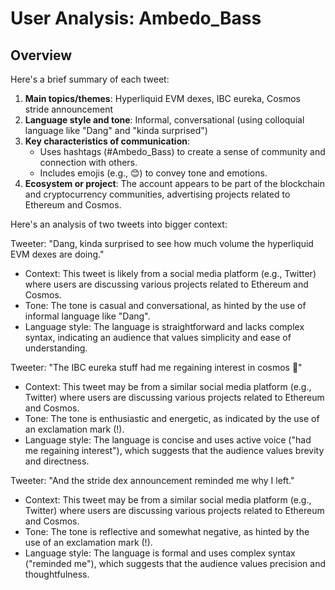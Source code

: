 # User Analysis: Ambedo_Bass

## Overview

Here's a brief summary of each tweet:

1. **Main topics/themes**: Hyperliquid EVM dexes, IBC eureka, Cosmos stride announcement
2. **Language style and tone**: Informal, conversational (using colloquial language like "Dang" and "kinda surprised")
3. **Key characteristics of communication**:
	* Uses hashtags (#Ambedo_Bass) to create a sense of community and connection with others.
	* Includes emojis (e.g., 😊) to convey tone and emotions.
4. **Ecosystem or project**: The account appears to be part of the blockchain and cryptocurrency communities, advertising projects related to Ethereum and Cosmos.

Here's an analysis of two tweets into bigger context:

Tweeter: "Dang, kinda surprised to see how much volume the hyperliquid EVM dexes are doing." 

* Context: This tweet is likely from a social media platform (e.g., Twitter) where users are discussing various projects related to Ethereum and Cosmos.
* Tone: The tone is casual and conversational, as hinted by the use of informal language like "Dang".
* Language style: The language is straightforward and lacks complex syntax, indicating an audience that values simplicity and ease of understanding.

Tweeter: "The IBC eureka stuff had me regaining interest in cosmos 🚀" 

* Context: This tweet may be from a similar social media platform (e.g., Twitter) where users are discussing various projects related to Ethereum and Cosmos.
* Tone: The tone is enthusiastic and energetic, as indicated by the use of an exclamation mark (!).
* Language style: The language is concise and uses active voice ("had me regaining interest"), which suggests that the audience values brevity and directness.

Tweeter: "And the stride dex announcement reminded me why I left." 

* Context: This tweet may be from a similar social media platform (e.g., Twitter) where users are discussing various projects related to Ethereum and Cosmos.
* Tone: The tone is reflective and somewhat negative, as hinted by the use of an exclamation mark (!).
* Language style: The language is formal and uses complex syntax ("reminded me"), which suggests that the audience values precision and thoughtfulness.